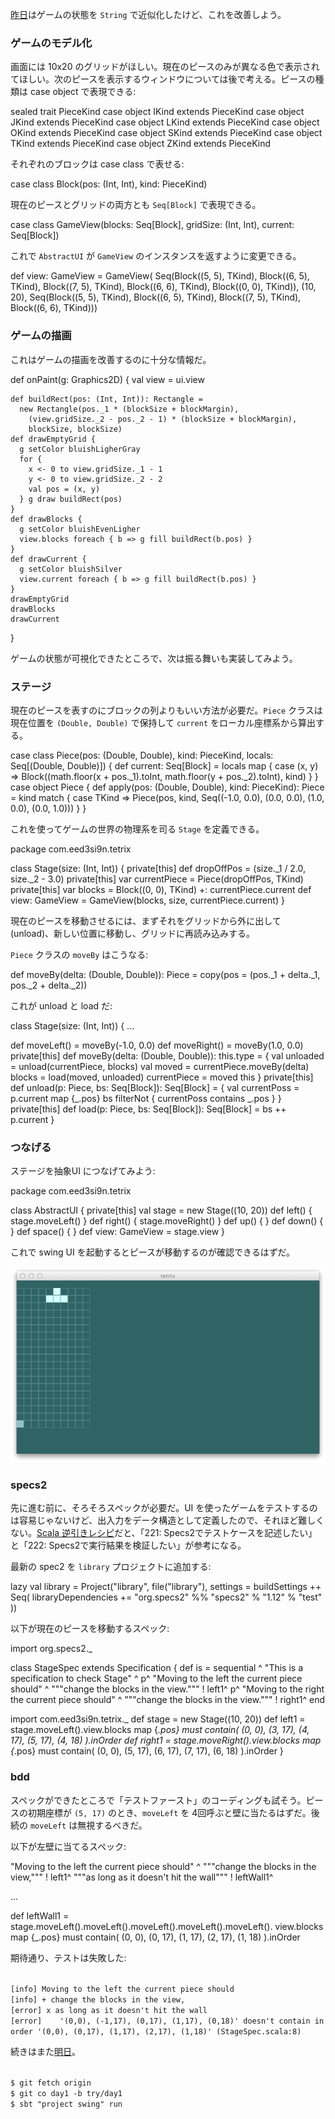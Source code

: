   [day0]: http://eed3si9n.com/ja/tetrix-in-scala-day0
  [amazon]: http://www.amazon.co.jp/dp/4798125415

[昨日][day0]はゲームの状態を `String` で近似化したけど、これを改善しよう。

### ゲームのモデル化

画面には 10x20 のグリッドがほしい。現在のピースのみが異なる色で表示されてほしい。次のピースを表示するウィンドウについては後で考える。ピースの種類は case object で表現できる:

<scala>
sealed trait PieceKind
case object IKind extends PieceKind
case object JKind extends PieceKind
case object LKind extends PieceKind
case object OKind extends PieceKind
case object SKind extends PieceKind
case object TKind extends PieceKind
case object ZKind extends PieceKind
</scala>

それぞれのブロックは case class で表せる:

<scala>
case class Block(pos: (Int, Int), kind: PieceKind)
</scala>

現在のピースとグリッドの両方とも `Seq[Block]` で表現できる。

<scala>
case class GameView(blocks: Seq[Block], gridSize: (Int, Int), current: Seq[Block])
</scala>

これで `AbstractUI` が `GameView` のインスタンスを返すように変更できる。

<scala>
  def view: GameView =
    GameView(
      Seq(Block((5, 5), TKind), Block((6, 5), TKind), Block((7, 5), TKind), Block((6, 6), TKind), Block((0, 0), TKind)),
      (10, 20),
      Seq(Block((5, 5), TKind), Block((6, 5), TKind), Block((7, 5), TKind), Block((6, 6), TKind)))
</scala>

### ゲームの描画

これはゲームの描画を改善するのに十分な情報だ。

<scala>
  def onPaint(g: Graphics2D) {
    val view = ui.view

    def buildRect(pos: (Int, Int)): Rectangle =
      new Rectangle(pos._1 * (blockSize + blockMargin),
        (view.gridSize._2 - pos._2 - 1) * (blockSize + blockMargin),
        blockSize, blockSize)
    def drawEmptyGrid {
      g setColor bluishLigherGray
      for {
        x <- 0 to view.gridSize._1 - 1
        y <- 0 to view.gridSize._2 - 2
        val pos = (x, y)
      } g draw buildRect(pos)      
    }
    def drawBlocks {
      g setColor bluishEvenLigher
      view.blocks foreach { b => g fill buildRect(b.pos) }
    }
    def drawCurrent {
      g setColor bluishSilver
      view.current foreach { b => g fill buildRect(b.pos) }
    }
    drawEmptyGrid
    drawBlocks
    drawCurrent
  }
</scala>

ゲームの状態が可視化できたところで、次は振る舞いも実装してみよう。

### ステージ

現在のピースを表すのにブロックの列よりもいい方法が必要だ。`Piece` クラスは現在位置を `(Double, Double)` で保持して `current` をローカル座標系から算出する。

<scala>
case class Piece(pos: (Double, Double), kind: PieceKind, locals: Seq[(Double, Double)]) {
  def current: Seq[Block] =
    locals map { case (x, y) => 
      Block((math.floor(x + pos._1).toInt, math.floor(y + pos._2).toInt), kind)
    }
}
case object Piece {
  def apply(pos: (Double, Double), kind: PieceKind): Piece =
    kind match {
      case TKind => Piece(pos, kind, Seq((-1.0, 0.0), (0.0, 0.0), (1.0, 0.0), (0.0, 1.0)))
    }
}
</scala>

これを使ってゲームの世界の物理系を司る `Stage` を定義できる。

<scala>
package com.eed3si9n.tetrix

class Stage(size: (Int, Int)) {
  private[this] def dropOffPos = (size._1 / 2.0, size._2 - 3.0)
  private[this] var currentPiece = Piece(dropOffPos, TKind)
  private[this] var blocks = Block((0, 0), TKind) +: currentPiece.current
  def view: GameView = GameView(blocks, size, currentPiece.current)
}
</scala>

現在のピースを移動させるには、まずそれをグリッドから外に出して (unload)、新しい位置に移動し、グリッドに再読み込みする。

`Piece` クラスの `moveBy` はこうなる:

<scala>
  def moveBy(delta: (Double, Double)): Piece =
    copy(pos = (pos._1 + delta._1, pos._2 + delta._2))
</scala>

これが unload と load だ:

<scala>
class Stage(size: (Int, Int)) {
  ...

  def moveLeft() = moveBy(-1.0, 0.0)
  def moveRight() = moveBy(1.0, 0.0)
  private[this] def moveBy(delta: (Double, Double)): this.type = {
    val unloaded = unload(currentPiece, blocks)
    val moved = currentPiece.moveBy(delta)
    blocks = load(moved, unloaded)
    currentPiece = moved
    this
  }
  private[this] def unload(p: Piece, bs: Seq[Block]): Seq[Block] = {
    val currentPoss = p.current map {_.pos}
    bs filterNot { currentPoss contains _.pos  }
  }
  private[this] def load(p: Piece, bs: Seq[Block]): Seq[Block] =
    bs ++ p.current
}
</scala>

### つなげる

ステージを抽象UI につなげてみよう:

<scala>
package com.eed3si9n.tetrix

class AbstractUI {
  private[this] val stage = new Stage((10, 20))
  def left() {
    stage.moveLeft()
  }
  def right() {
    stage.moveRight()
  }
  def up() {
  }
  def down() {
  }
  def space() {
  }
  def view: GameView = stage.view
}
</scala>

これで swing UI を起動するとピースが移動するのが確認できるはずだ。

<img src="/images/tetrix-in-scala-day1.png"/>

### specs2

先に進む前に、そろそろスペックが必要だ。UI を使ったゲームをテストするのは容易じゃないけど、出入力をデータ構造として定義したので、それほど難しくない。[Scala 逆引きレシピ][amazon]だと、「221: Specs2でテストケースを記述したい」と「222: Specs2で実行結果を検証したい」が参考になる。

最新の spec2 を `library` プロジェクトに追加する:

<scala>
  lazy val library = Project("library", file("library"),
    settings = buildSettings ++ Seq(
      libraryDependencies += "org.specs2" %% "specs2" % "1.12" % "test"
    ))
</scala>

以下が現在のピースを移動するスペック:

<scala>
import org.specs2._

class StageSpec extends Specification { def is = sequential  ^
  "This is a specification to check Stage"                   ^
                                                             p^
  "Moving to the left the current piece should"              ^
    """change the blocks in the view."""                     ! left1^
                                                             p^
  "Moving to the right the current piece should"             ^
    """change the blocks in the view."""                     ! right1^
                                                             end
  
  import com.eed3si9n.tetrix._
  def stage = new Stage((10, 20))
  def left1 =
    stage.moveLeft().view.blocks map {_.pos} must contain(
      (0, 0), (3, 17), (4, 17), (5, 17), (4, 18)
    ).inOrder
  def right1 =
    stage.moveRight().view.blocks map {_.pos} must contain(
      (0, 0), (5, 17), (6, 17), (7, 17), (6, 18)
    ).inOrder
}
</scala>

### bdd

スペックができたところで「テストファースト」のコーディングも試そう。ピースの初期座標が `(5, 17)` のとき、`moveLeft` を 4回呼ぶと壁に当たるはずだ。後続の `moveLeft` は無視するべきだ。

以下が左壁に当てるスペック:

<scala>
  "Moving to the left the current piece should"              ^
    """change the blocks in the view,"""                     ! left1^
    """as long as it doesn't hit the wall"""                 ! leftWall1^

...

  def leftWall1 =
    stage.moveLeft().moveLeft().moveLeft().moveLeft().moveLeft().
      view.blocks map {_.pos} must contain(
      (0, 0), (0, 17), (1, 17), (2, 17), (1, 18)
    ).inOrder
</scala>

期待通り、テストは失敗した:

<code>
[info] Moving to the left the current piece should
[info] + change the blocks in the view,
[error] x as long as it doesn't hit the wall
[error]    '(0,0), (-1,17), (0,17), (1,17), (0,18)' doesn't contain in order '(0,0), (0,17), (1,17), (2,17), (1,18)' (StageSpec.scala:8)
</code>

続きはまた[明日](http://eed3si9n.com/ja/tetrix-in-scala-day2)。

<code>
$ git fetch origin
$ git co day1 -b try/day1
$ sbt "project swing" run
</code>
